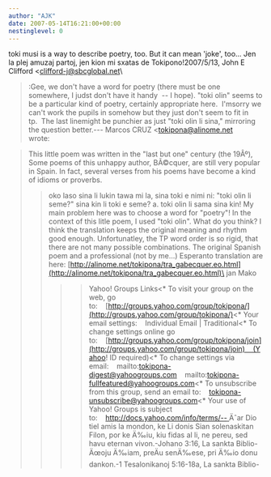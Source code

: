 ```yaml
---
author: "AJK"
date: 2007-05-14T16:21:00+00:00
nestinglevel: 0
---
```

toki musi is a way to describe poetry, too. But it can mean 'joke', too... Jen la plej amuzaj partoj, jen kion mi sxatas de Tokipono!2007/5/13, John E Clifford <[clifford-j@sbcglobal.net](mailto://clifford-j@sbcglobal.net)\
>:Gee, we don't have a word for poetry (there must be one somewhere, I judst don't have it handy  --
I hope). "toki olin" seems to be a particular kind of poetry, certainly appropriate here.  I'msorry we can't work the pupils in somehow but they just don't seem to fit in tp.  The last linemight be punchier as just "toki olin li sina," mirroring the question better.---
 Marcos CRUZ <[tokipona@alinome.net](mailto://tokipona@alinome.net)\
> wrote:

> This little poem was written in the "last but one" century (the 19Âº),
> Some poems of this unhappy author, BÃ©cquer, are still very popular in
> Spain. In fact, several verses from his poems have become a kind of
> idioms or proverbs.
>> oko laso sina li lukin tawa mi la,
> sina toki e nimi ni: "toki olin li seme?"
> sina kin li toki e seme? a.
> toki olin li sama sina kin!
>> My main problem here was to choose a word for "poetry"! In the
> context of this litle poem, I used "toki olin". What do you think?
>> I think the translation keeps the original meaning and rhythm good
> enough. Unfortunatley, the TP word order is so rigid, that there are
> not many possible combinations.
>> The original Spanish poem and a professional (not by me...) Esperanto
> translation are here:
>> [http://alinome.net/tokipona/tra_gabecquer.eo.html](http://alinome.net/tokipona/tra_gabecquer.eo.html)\
>> jan Mako
>>>>Yahoo! Groups Links<\*
> To visit your group on the web, go to:    [http://groups.yahoo.com/group/tokipona/](http://groups.yahoo.com/group/tokipona/)<\*
> Your email settings:    Individual Email | Traditional<\*
> To change settings online go to:    [http://groups.yahoo.com/group/tokipona/join](http://groups.yahoo.com/group/tokipona/join)    (Yahoo! ID required)<\*
> To change settings via email:    mailto:[tokipona-digest@yahoogroups.com](mailto://tokipona-digest@yahoogroups.com)    mailto:[tokipona-fullfeatured@yahoogroups.com](mailto://tokipona-fullfeatured@yahoogroups.com)<\*
> To unsubscribe from this group, send an email to:    [tokipona-unsubscribe@yahoogroups.com](mailto://tokipona-unsubscribe@yahoogroups.com)<\*
> Your use of Yahoo! Groups is subject to:    [http://docs.yahoo.com/info/terms/--
](http://docs.yahoo.com/info/terms/--
) Äˆar Dio tiel amis la mondon, ke Li donis Sian solenaskitan Filon, por ke Ä‰iu, kiu fidas al li, ne pereu, sed havu eternan vivon.-Johano 3:16, La sankta Biblio-Äœoju Ä‰iam, preÄu senÄ‰ese, pri Ä‰io donu dankon.-1 Tesalonikanoj 5:16-18a, La sankta Biblio-